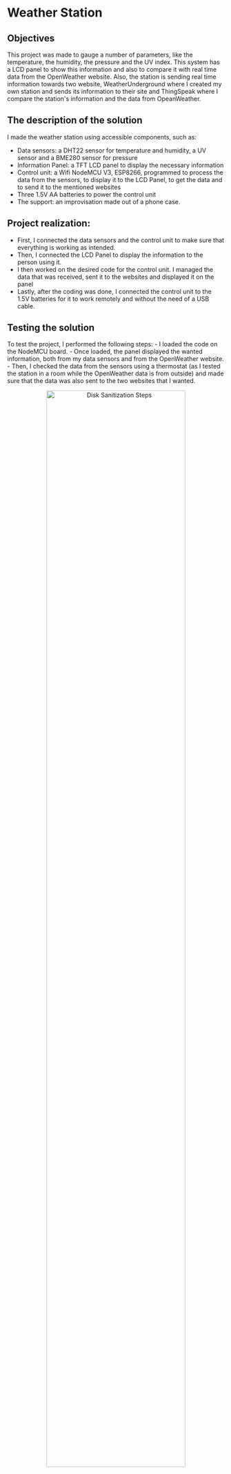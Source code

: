 <h1>Weather Station</h1>

<h2>Objectives</h2>
This project was made to gauge a number of parameters, like the temperature, the humidity, the pressure and the UV index. This system has a LCD panel to show this information and also to compare it with real time data from the OpenWeather website. Also, the station is sending real time information towards two website, WeatherUnderground where I created my own station and sends its information to their site and ThingSpeak where I compare the station's information and the data from OpeanWeather. 
<br />

<h2>The description of the solution</h2>
I made the weather station using accessible components, such as:

- Data sensors: a DHT22 sensor for temperature and humidity, a UV sensor and a BME280 sensor for pressure
- Information Panel: a TFT LCD panel to display the necessary information
- Control unit: a Wifi NodeMCU V3, ESP8266, programmed to process the data from the sensors, to display it to the LCD Panel, to get the data and to send it to the mentioned websites
- Three 1.5V AA batteries to power the control unit
- The support: an improvisation made out of a phone case.
  
<h2>Project realization:</h2>

- First, I connected the data sensors and the control unit to make sure that everything is working as intended.
- Then, I connected the LCD Panel to display the information to the person using it.
- I then worked on the desired code for the control unit. I managed the data that was received, sent it to the websites and displayed it on the panel
- Lastly, after the coding was done, I connected the control unit to the 1.5V batteries for it to work remotely and without the need of a USB cable.
  
<h2>Testing the solution</h2>
To test the project, I performed the following steps:
- I loaded the code on the NodeMCU board.
- Once loaded, the panel displayed the wanted information, both from my data sensors and from the OpenWeather website.
- Then, I checked the data from the sensors using a thermostat (as I tested the station in a room while the OpenWeather data is from outside) and made sure that the data was also sent to the two websites that I wanted.
<p align="center">
  <img src="https://imgur.com/FzCbyC0.png" height="80%" width="80%" alt="Disk Sanitization Steps"/>
</p>
<p align="center">
  <img src="https://imgur.com/1oFxHwP.png" height="80%" width="80%" alt="Disk Sanitization Steps"/>
</p>

<h2>Languages Used</h2>

- <b>C</b> 

<h2>Environments Used </h2>

- <b>Arduino IDE</b>

<h3><a href = "https://video-mea.s3.eu-north-1.amazonaws.com/Videoclip+proiect.mp4">Video of the Solar Tracker explained in romanian</a></h3>
<h3><a href = "https://video-mea.s3.eu-north-1.amazonaws.com/Videoclip%20proiect%20subtitrat.mp4">Video of the Solar Tracker explained with subtitles in english.</a></h3>




<!--
 ```diff
- text in red
+ text in green
! text in orange
# text in gray
@@ text in purple (and bold)@@
```
--!>
